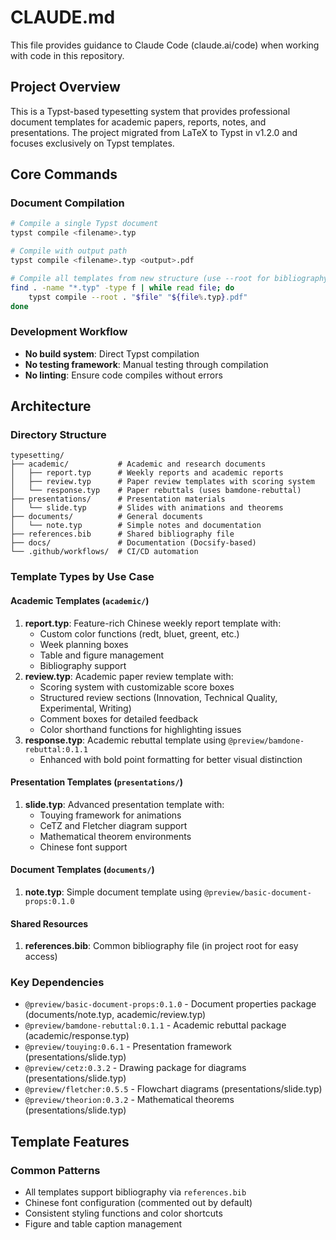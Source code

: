 # CLAUDE.md

This file provides guidance to Claude Code (claude.ai/code) when working with code in this repository.

## Project Overview

This is a Typst-based typesetting system that provides professional document templates for academic papers, reports, notes, and presentations. The project migrated from LaTeX to Typst in v1.2.0 and focuses exclusively on Typst templates.

## Core Commands

### Document Compilation

```bash
# Compile a single Typst document
typst compile <filename>.typ

# Compile with output path
typst compile <filename>.typ <output>.pdf

# Compile all templates from new structure (use --root for bibliography access)
find . -name "*.typ" -type f | while read file; do
    typst compile --root . "$file" "${file%.typ}.pdf"
done

```

### Development Workflow

- **No build system**: Direct Typst compilation
- **No testing framework**: Manual testing through compilation
- **No linting**: Ensure code compiles without errors

## Architecture

### Directory Structure

```
typesetting/
├── academic/           # Academic and research documents
│   ├── report.typ      # Weekly reports and academic reports
│   ├── review.typ      # Paper review templates with scoring system
│   └── response.typ    # Paper rebuttals (uses bamdone-rebuttal)
├── presentations/      # Presentation materials
│   └── slide.typ       # Slides with animations and theorems
├── documents/          # General documents
│   └── note.typ        # Simple notes and documentation
├── references.bib      # Shared bibliography file
├── docs/               # Documentation (Docsify-based)
└── .github/workflows/  # CI/CD automation
```

### Template Types by Use Case

#### Academic Templates (`academic/`)

1. **report.typ**: Feature-rich Chinese weekly report template with:
   - Custom color functions (redt, bluet, greent, etc.)
   - Week planning boxes
   - Table and figure management
   - Bibliography support
2. **review.typ**: Academic paper review template with:
   - Scoring system with customizable score boxes
   - Structured review sections (Innovation, Technical Quality, Experimental, Writing)
   - Comment boxes for detailed feedback
   - Color shorthand functions for highlighting issues
3. **response.typ**: Academic rebuttal template using `@preview/bamdone-rebuttal:0.1.1`
   - Enhanced with bold point formatting for better visual distinction

#### Presentation Templates (`presentations/`)

1. **slide.typ**: Advanced presentation template with:
   - Touying framework for animations
   - CeTZ and Fletcher diagram support
   - Mathematical theorem environments
   - Chinese font support

#### Document Templates (`documents/`)

1. **note.typ**: Simple document template using `@preview/basic-document-props:0.1.0`

#### Shared Resources

1. **references.bib**: Common bibliography file (in project root for easy access)

### Key Dependencies

- `@preview/basic-document-props:0.1.0` - Document properties package (documents/note.typ, academic/review.typ)
- `@preview/bamdone-rebuttal:0.1.1` - Academic rebuttal package (academic/response.typ)
- `@preview/touying:0.6.1` - Presentation framework (presentations/slide.typ)
- `@preview/cetz:0.3.2` - Drawing package for diagrams (presentations/slide.typ)
- `@preview/fletcher:0.5.5` - Flowchart diagrams (presentations/slide.typ)
- `@preview/theorion:0.3.2` - Mathematical theorems (presentations/slide.typ)

## Template Features

### Common Patterns

- All templates support bibliography via `references.bib`
- Chinese font configuration (commented out by default)
- Consistent styling functions and color shortcuts
- Figure and table caption management
